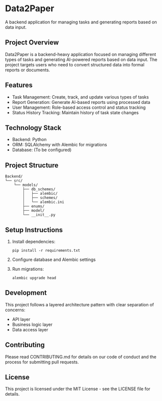 # Data2Paper

A backend application for managing tasks and generating reports based on data input.

## Project Overview

Data2Paper is a backend-heavy application focused on managing different types of tasks and generating AI-powered reports based on data input. The project targets users who need to convert structured data into formal reports or documents.

## Features

- Task Management: Create, track, and update various types of tasks
- Report Generation: Generate AI-based reports using processed data
- User Management: Role-based access control and status tracking
- Status History Tracking: Maintain history of task state changes

## Technology Stack

- Backend: Python
- ORM: SQLAlchemy with Alembic for migrations
- Database: (To be configured)

## Project Structure

```
Backend/
└── src/
    └── models/
        ├── db_schemes/
        │   ├── alembic/
        │   ├── schemes/
        │   └── alembic.ini
        ├── enums/
        ├── model/
        └── __init__.py
```

## Setup Instructions

1. Install dependencies:
   ```
   pip install -r requirements.txt
   ```

2. Configure database and Alembic settings

3. Run migrations:
   ```
   alembic upgrade head
   ```

## Development

This project follows a layered architecture pattern with clear separation of concerns:
- API layer
- Business logic layer
- Data access layer

## Contributing

Please read CONTRIBUTING.md for details on our code of conduct and the process for submitting pull requests.

## License

This project is licensed under the MIT License - see the LICENSE file for details.